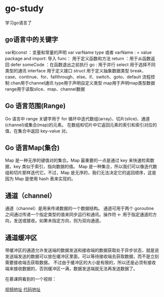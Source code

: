 # go-study
学习go语言了

## go语言中的关键字

var和const ：变量和常量的声明
var varName type  或者 varName : = value
package and import: 导入
func： 用于定义函数和方法
return ：用于从函数返回
defer someCode ：在函数退出之前执行
go : 用于并行
select 用于选择不同类型的通讯
interface 用于定义接口
struct 用于定义抽象数据类型
break、case、continue、for、fallthrough、else、if、switch、goto、default 流程控制
chan用于channel通讯
type用于声明自定义类型
map用于声明map类型数据
range用于读取slice、map、channel数据


## Go 语言范围(Range)
Go 语言中 range 关键字用于 for 循环中迭代数组(array)、切片(slice)、通道(channel)或集合(map)的元素。
在数组和切片中它返回元素的索引和索引对应的值，在集合中返回 key-value 对。
## Go 语言Map(集合)
Map 是一种无序的键值对的集合。Map 最重要的一点是通过 key 来快速检索数据，key 类似于索引，指向数据的值。
Map 是一种集合，所以我们可以像迭代数组和切片那样迭代它。不过，Map 是无序的，我们无法决定它的返回顺序，这是因为 Map 是使用 hash 表来实现的。
## 通道（channel）
通道（channel）是用来传递数据的一个数据结构。
通道可用于两个 goroutine 之间通过传递一个指定类型的值来同步运行和通讯。操作符 <- 用于指定通道的方向，发送或接收。如果未指定方向，则为双向通道。
## 通道缓冲区
带缓冲区的通道允许发送端的数据发送和接收端的数据获取处于异步状态，就是说发送端发送的数据可以放在缓冲区里面，可以等待接收端去获取数据，而不是立刻需要接收端去获取数据。
不过由于缓冲区的大小是有限的，所以还是必须有接收端来接收数据的，否则缓冲区一满，数据发送端就无法再发送数据了。


在慕课网看到的一个视频：

[视频地址](https://www.imooc.com/learn/982)
[代码地址](https://github.com/itsmikej/imooc_logprocess/blob/master/full/log_process_full.go)
